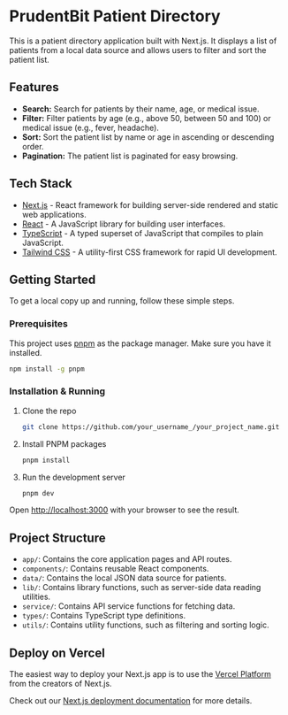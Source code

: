 # PrudentBit Patient Directory

This is a patient directory application built with Next.js. It displays a list of patients from a local data source and allows users to filter and sort the patient list.

## Features

- **Search:** Search for patients by their name, age, or medical issue.
- **Filter:** Filter patients by age (e.g., above 50, between 50 and 100) or medical issue (e.g., fever, headache).
- **Sort:** Sort the patient list by name or age in ascending or descending order.
- **Pagination:** The patient list is paginated for easy browsing.

## Tech Stack

- [Next.js](https://nextjs.org/) - React framework for building server-side rendered and static web applications.
- [React](https://reactjs.org/) - A JavaScript library for building user interfaces.
- [TypeScript](https://www.typescriptlang.org/) - A typed superset of JavaScript that compiles to plain JavaScript.
- [Tailwind CSS](https://tailwindcss.com/) - A utility-first CSS framework for rapid UI development.

## Getting Started

To get a local copy up and running, follow these simple steps.

### Prerequisites

This project uses [pnpm](https://pnpm.io/) as the package manager. Make sure you have it installed.

```bash
npm install -g pnpm
```

### Installation & Running

1.  Clone the repo
    ```sh
    git clone https://github.com/your_username_/your_project_name.git
    ```
2.  Install PNPM packages
    ```sh
    pnpm install
    ```
3.  Run the development server
    ```bash
    pnpm dev
    ```

Open [http://localhost:3000](http://localhost:3000) with your browser to see the result.

## Project Structure

-   `app/`: Contains the core application pages and API routes.
-   `components/`: Contains reusable React components.
-   `data/`: Contains the local JSON data source for patients.
-   `lib/`: Contains library functions, such as server-side data reading utilities.
-   `service/`: Contains API service functions for fetching data.
-   `types/`: Contains TypeScript type definitions.
-   `utils/`: Contains utility functions, such as filtering and sorting logic.

## Deploy on Vercel

The easiest way to deploy your Next.js app is to use the [Vercel Platform](https://vercel.com/new?utm_medium=default-template&filter=next.js&utm_source=create-next-app&utm_campaign=create-next-app-readme) from the creators of Next.js.

Check out our [Next.js deployment documentation](https://nextjs.org/docs/app/building-your-application/deploying) for more details.
